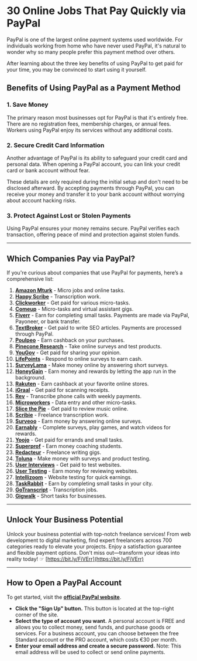 # 30 Online Jobs That Pay Quickly via PayPal

PayPal is one of the largest online payment systems used worldwide. For individuals working from home who have never used PayPal, it's natural to wonder why so many people prefer this payment method over others.

After learning about the three key benefits of using PayPal to get paid for your time, you may be convinced to start using it yourself.

## Benefits of Using PayPal as a Payment Method

### 1. Save Money

The primary reason most businesses opt for PayPal is that it's entirely free. There are no registration fees, membership charges, or annual fees. Workers using PayPal enjoy its services without any additional costs.

### 2. Secure Credit Card Information

Another advantage of PayPal is its ability to safeguard your credit card and personal data. When opening a PayPal account, you can link your credit card or bank account without fear. 

These details are only required during the initial setup and don't need to be disclosed afterward. By accepting payments through PayPal, you can receive your money and transfer it to your bank account without worrying about account hacking risks.

### 3. Protect Against Lost or Stolen Payments

Using PayPal ensures your money remains secure. PayPal verifies each transaction, offering peace of mind and protection against stolen funds.

---

## Which Companies Pay via PayPal?

If you're curious about companies that use PayPal for payments, here’s a comprehensive list:

1. **[Amazon Mturk](https://www.mturk.com/worker)** - Micro jobs and online tasks.
2. **[Happy Scribe](https://www.happyscribe.com/subtitling-jobs)** - Transcription work.
3. **[Clickworker](https://www.clickworker.fr/le-job-clickworker/)** - Get paid for various micro-tasks.
4. **[Comeup](https://comeup.com/?affiliation=ZShViVcH)** - Micro-tasks and virtual assistant gigs.
5. **[Fiverr](https://bit.ly/FiVErr)** - Earn for completing small tasks. Payments are made via PayPal, Payoneer, or bank transfer.
6. **[TextBroker](https://www.textbroker.fr/je-suis-auteur)** - Get paid to write SEO articles. Payments are processed through PayPal.
7. **[Poulpeo](https://www.awin1.com/cread.php?awinmid=11163&awinaffid=1082613)** - Earn cashback on your purchases.
8. **[Pinecone Research](https://lt45.net/c/?si=18404&li=1795755&wi=373716&ws=)** - Take online surveys and test products.
9. **[YouGov](https://rkn3.net/c/?si=16639&li=1734673&wi=373716&ws=)** - Get paid for sharing your opinion.
10. **[LifePoints](https://ds1.nl/c/?si=13452&li=1594208&wi=373716&ws=)** - Respond to online surveys to earn cash.
11. **[SurveyLama](https://jdt8.net/c/?si=18766&li=1806589&wi=373716&ws=)** - Make money online by answering short surveys.
12. **[HoneyGain](https://r.honeygain.me/BFTME2F89A)** - Earn money and rewards by letting the app run in the background.
13. **[Rakuten](https://www.awin1.com/cread.php?awinmid=55615&awinaffid=1082613)** - Earn cashback at your favorite online stores.
14. **[iGraal](https://fr.igraal.com/parrainage?parrain=AG_62750eeeb7d7e)** - Get paid for scanning receipts.
15. **[Rev](https://www.rev.com/freelancers)** - Transcribe phone calls with weekly payments.
16. **[Microworkers](https://www.microworkers.com/)** - Data entry and other micro-tasks.
17. **[Slice the Pie](https://www.dofinpro.com/2024/09/slicethepie-evaluation.html)** - Get paid to review music online.
18. **[Scribie](https://scribie.com/transcription/freelance)** - Freelance transcription work.
19. **[Surveoo](https://jf79.net/c/?si=16636&li=1768245&wi=373716&ws=)** - Earn money by answering online surveys.
20. **[Earnably](https://earnably.com/join/2417604)** - Complete surveys, play games, and watch videos for rewards.
21. **[Yoojo](https://yoojo.fr/r/fxtxg)** - Get paid for errands and small tasks.
22. **[Superprof](https://www.superprof.fr/donner-cours-particuliers/)** - Earn money coaching students.
23. **[Redacteur](https://www.redacteur.com/identities/sign_up)** - Freelance writing gigs.
24. **[Toluna](https://ds1.nl/c/?si=8378&li=1713942&wi=373716&ws=)** - Make money with surveys and product testing.
25. **[User Interviews](https://www.userinterviews.com/r/qaztxkpmg)** - Get paid to test websites.
26. **[User Testing](https://www.usertesting.com/get-paid-to-test)** - Earn money for reviewing websites.
27. **[Intellizoom](https://www.intellizoom.com/)** - Website testing for quick earnings.
28. **[TaskRabbit](https://www.taskrabbit.fr/devenir-taskeur)** - Earn by completing small tasks in your city.
29. **[GoTranscript](https://gotranscript.com/transcription-jobs)** - Transcription jobs.
30. **[Gigwalk](https://www.gigwalk.com/gigwalkers/)** - Short tasks for businesses.

---

## Unlock Your Business Potential

Unlock your business potential with top-notch freelance services! From web development to digital marketing, find expert freelancers across 700 categories ready to elevate your projects. Enjoy a satisfaction guarantee and flexible payment options. Don't miss out—transform your ideas into reality today! ☞ [https://bit.ly/FiVErr](https://bit.ly/FiVErr)

---

## How to Open a PayPal Account

To get started, visit the **[official PayPal website](https://www.paypal.com/)**.

- **Click the "Sign Up" button.** This button is located at the top-right corner of the site.
- **Select the type of account you want.** A personal account is FREE and allows you to collect money, send funds, and purchase goods or services. For a business account, you can choose between the free Standard account or the PRO account, which costs €30 per month.
- **Enter your email address and create a secure password.** Note: This email address will be used to collect or send online payments.

